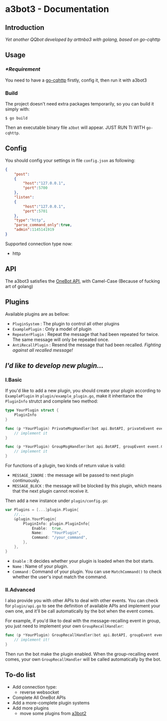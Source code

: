 # a3bot3 - Documentation

## Introduction

_Yet another QQbot developed by arttnba3 with golang, based on go-cqhttp_

## Usage

### _*Requirement_

You need to have a [go-cqhttp](https://github.com/Mrs4s/go-cqhttp) firstly, config it, then run it with a3bot3

### Build

The project doesn't need extra packages temporarily, so you can build it simply with:

```shell
$ go build
```

Then an executable binary file `a3bot` will appear. JUST RUN TI WITH `go-cqhttp`.

## Config

You should config your settings in file `config.json` as following:

```json
{
    "post":
    {
        "host":"127.0.0.1",
        "port":5700
    },
    "listen":
    {
        "host":"127.0.0.1",
        "port":5701
    },
    "type":"http",
    "parse_command_only":true,
    "admin":1145141919
}
```

Supported connection type now:

- http

## API

The a3bot3 satisfies the [OneBot API](https://onebot.dev/), with Camel-Case (Because of fucking art of golang)

## Plugins

Available plugins are as bellow:

- `PluginSystem` : The plugin to control all other plugins
- `ExamplePlugin` : Only a model of plugin
- `RepeaterPlugin` : Repeat the message that had been repeated for twice. The same message will only be repeated once.
- `AntiRecallPlugin` : Resend the message that had been recalled. _Fighting against all recalled message!_

## _I'd like to develop new plugin..._

### I.Basic

If you'd like to add a new plugin, you should create your plugin according to `ExamplePlugin` in `plugin/example_plugin.go`, make it inheritance the `PluginInfo` strutct and complete two method:

```go
type YourPlugin struct {
	PluginInfo
}

func (p *YourPlugin) PrivateMsgHandler(bot api.BotAPI, privateEvent event.PrivateEvent, messages []string) int {
	// implement it
}

func (p *YourPlugin) GroupMsgHandler(bot api.BotAPI, groupEvent event.GroupEvent, messages []string) int {
	// implement it
}
```

For functions of a plugin, two kinds of return value is valid:

- `MESSAGE_IGNORE` : the message will be passed to next plugin continuously.
- `MESSAGE_BLOCK` : the message will be blocked by this plugin, which means that the next plugin cannot receive it.

Then add a new instance under `plugin/config.go`:

```go
var Plugins = [...]plugin.Plugin{
    //...
	&plugin.YourPlugin{
		PluginInfo: plugin.PluginInfo{
			Enable:  true,
			Name:    "YourPlugin",
			Command: "/your_command",
		},
	},
}
```

- `Enable` : It decides whether your plugin is loaded when the bot starts.
- `Name` : Name of your plugin.
- `Command` : Command of your plugin. You can use `MatchCommand()` to check whether the user's input match the command.

### II.Advanced

I also provide you with other APIs to deal with other events. You can check for `plugin/api.go` to see the definition of available APIs and implement your own one, and it'll be call automatically by the bot when the event comes.

For example, if you'd like to deal with the message-recalling event in group, you just need to implement your own `GroupRecallHandler`:

```go
func (p *YourPlugin) GroupRecallHandler(bot api.BotAPI, groupEvent event.GroupEvent, messages []string) int {
	// implement it!
}
```

Then run the bot make the plugin enabled. When the group-recalling event comes, your own `GroupRecallHandler` will be called automatically by the bot.

## To-do list

- Add connection type:
  - reverse websocket
- Complete All OneBot APIs
- Add a more-complete plugin systems
- Add more plugins
  - move some plugins from [a3bot2](https://github.com/arttnba3/a3bot2)